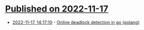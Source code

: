 # [Published on 2022-11-17](index.md)

* [2022-11-17, 14:17:10](https://lobste.rs/s/zy7q4t/online_deadlock_detection_go_golang) - [Online deadlock detection in go (golang)](https://github.com/sasha-s/go-deadlock)
